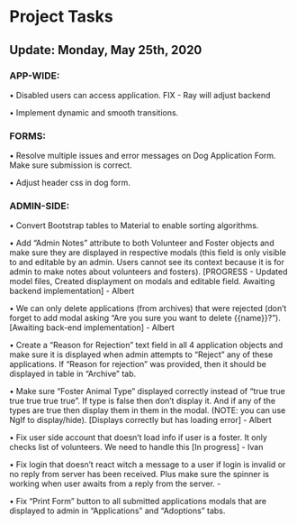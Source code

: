 
#  Project Tasks 					
## Update: Monday, May 25th, 2020

### APP-WIDE:
•	Disabled users can access application. FIX - Ray will adjust backend

•	Implement dynamic and smooth transitions.

### FORMS:

•	Resolve multiple issues and error messages on Dog Application Form. Make sure submission is correct.

•	Adjust header css in dog form.

### ADMIN-SIDE:

•	Convert Bootstrap tables to Material to enable sorting algorithms.

•	Add “Admin Notes” attribute to both Volunteer and Foster objects and make sure they are displayed in respective modals (this field is only visible to and editable by an admin. Users cannot see its context because it is for admin to make notes about volunteers and fosters). [PROGRESS - Updated model files, Created displayment on modals and editable field. Awaiting backend implementation] - Albert

•	We can only delete applications (from archives) that were rejected (don’t forget to add modal asking “Are you sure you want to delete {{name}}?”). [Awaiting back-end implementation] - Albert

•	Create a “Reason for Rejection” text field in all 4 application objects and make sure it is displayed when admin attempts to “Reject” any of these applications. If “Reason for rejection” was provided, then it should be displayed in table in “Archive” tab.

•	Make sure “Foster Animal Type” displayed correctly instead of “true true true true true true”. If type is false then don’t display it. And if any of the types are true then display them in them in the modal. (NOTE: you can use NgIf to display/hide). [Displays correctly but has loading error] - Albert

•	Fix user side account that doesn’t load info if user is a foster. It only checks list of volunteers. We need to handle this  [In progress] - Ivan

•	Fix login that doesn’t react witch a message to a user if login is invalid or no reply from server has been received. Plus make sure the spinner is working when user awaits from a reply from the server. - 

•	Fix “Print Form” button to all submitted applications modals that are displayed to admin in “Applications” and “Adoptions” tabs.
